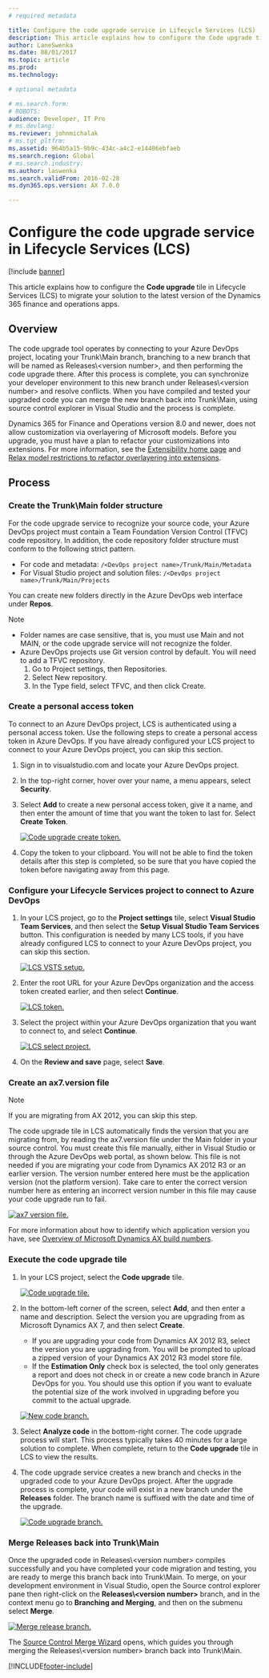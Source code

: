 ```yaml
---
# required metadata

title: Configure the code upgrade service in Lifecycle Services (LCS)
description: This article explains how to configure the Code upgrade tile to migrate your solution to the latest version of the finance and operations apps.
author: LaneSwenka
ms.date: 08/01/2017
ms.topic: article
ms.prod: 
ms.technology: 

# optional metadata

# ms.search.form: 
# ROBOTS: 
audience: Developer, IT Pro
# ms.devlang: 
ms.reviewer: johnmichalak
# ms.tgt_pltfrm: 
ms.assetid: 964b5a15-9b9c-434c-a4c2-e14406ebfaeb
ms.search.region: Global
# ms.search.industry: 
ms.author: laswenka
ms.search.validFrom: 2016-02-28
ms.dyn365.ops.version: AX 7.0.0

---
```


# Configure the code upgrade service in Lifecycle Services (LCS)

[!include [banner](../includes/banner.md)]

This article explains how to configure the <strong>Code upgrade </strong>tile in Lifecycle Services (LCS) to migrate your solution to the latest version of the Dynamics 365 finance and operations apps.

## Overview


The code upgrade tool operates by connecting to your Azure DevOps project, locating your Trunk\\Main branch, branching to a new branch that will be named as Releases\\\<version number\>, and then performing the code upgrade there. After this process is complete, you can synchronize your developer environment to this new branch under Releases\\\<version number\> and resolve conflicts. When you have compiled and tested your upgraded code you can merge the new branch back into Trunk\\Main, using source control explorer in Visual Studio and the process is complete.


Dynamics 365 for Finance and Operations version 8.0 and newer, does not allow customization via overlayering of Microsoft models. Before you upgrade, you must have a plan to refactor your customizations into extensions. For more information, see the [Extensibility home page](../extensibility/extensibility-home-page.md) and [Relax model restrictions to refactor overlayering into extensions](../extensibility/refactoring-over-layering.md).

## Process
### Create the Trunk\\Main folder structure

For the code upgrade service to recognize your source code, your Azure DevOps project must contain a Team Foundation Version Control (TFVC) code repository. In addition, the code repository folder structure must conform to the following strict pattern. 

 - For code and metadata: `/<DevOps project name>/Trunk/Main/Metadata`
 - For Visual Studio project and solution files: `/<DevOps project name>/Trunk/Main/Projects`
 
 You can create new folders directly in the Azure DevOps web interface under **Repos**.
 
 
> [!NOTE]
> - Folder names are case sensitive, that is, you must use Main and not MAIN, or the code upgrade service will not recognize the folder.
> - Azure DevOps projects use Git version control by default. You will need to add a TFVC repository.
>     1. Go to Project settings, then Repositories.
>     2. Select New repository.
>     3. In the Type field, select TFVC, and then click Create.


### Create a personal access token

To connect to an Azure DevOps project, LCS is authenticated using a personal access token. Use the following steps to create a personal access token in Azure DevOps. If you have already configured your LCS project to connect to your Azure DevOps project, you can skip this section.

1. Sign in to visualstudio.com and locate your Azure DevOps project.
2. In the top-right corner, hover over your name, a menu appears, select **Security**.
3. Select **Add** to create a new personal access token, give it a name, and then enter the amount of time that you want the token to last for. Select **Create Token**. 

   [![Code upgrade create token.](./media/codeupgrademaketoken.png)](./media/codeupgrademaketoken.png)

4. Copy the token to your clipboard. You will not be able to find the token details after this step is completed, so be sure that you have copied the token before navigating away from this page.

### Configure your Lifecycle Services project to connect to Azure DevOps

1. In your LCS project, go to the **Project settings** tile, select **Visual Studio Team Services**, and then select the **Setup Visual Studio Team Services** button. This configuration is needed by many LCS tools, if you have already configured LCS to connect to your Azure DevOps project, you can skip this section. 


   [![LCS VSTS setup.](./media/lcs_vsts_setup.png)](./media/lcs_vsts_setup.png)

2. Enter the root URL for your Azure DevOps organization and the access token created earlier, and then select **Continue**.

   [![LCS token.](./media/lcstoken.png)](./media/lcstoken.png)

3. Select the project within your Azure DevOps organization that you want to connect to, and select **Continue**. 
   
   [![LCS select project.](./media/lcs_selectproject.png)](./media/lcs_selectproject.png)

4. On the **Review and save** page, select **Save**.

### Create an ax7.version file

> [!NOTE]
> If you are migrating from AX 2012, you can skip this step.

The code upgrade tile in LCS automatically finds the version that you are migrating from, by reading the ax7.version file under the Main folder in your source control. You must create this file manually, either in Visual Studio or through the Azure DevOps web portal, as shown below. This file is not needed if you are migrating your code from Dynamics AX 2012 R3 or an earlier version. The version number entered here must be the application version (not the platform version). Take care to enter the correct version number here as entering an incorrect version number in this file may cause your code upgrade run to fail.

[![ax7 version file.](./media/ax7_versionfile.png)](./media/ax7_versionfile.png) 

For more information about how to identify which application version you have, see [Overview of Microsoft Dynamics AX build numbers](https://blogs.msdn.microsoft.com/axsupport/2012/03/29/overview-of-microsoft-dynamics-ax-build-numbers/).

### Execute the code upgrade tile

1. In your LCS project, select the **Code upgrade** tile. 

   [![Code upgrade tile.](./media/codeupgradetile.png)](./media/codeupgradetile.png)

2. In the bottom-left corner of the screen, select **Add**, and then enter a name and description. Select the version you are upgrading from as Microsoft Dynamics AX 7, and then select **Create**.
   -   If you are upgrading your code from Dynamics AX 2012 R3, select the version you are upgrading from. You will be prompted to upload a zipped version of your Dynamics AX 2012 R3 model store file.
   -   If the **Estimation Only** check box is selected, the tool only generates a report and does not check in or create a new code branch in Azure DevOps for you. You should use this option if you want to evaluate the potential size of the work involved in upgrading before you commit to the actual upgrade.

   [![New code branch.](./media/codeupgrade_new.png)](./media/codeupgrade_new.png)

3. Select **Analyze code** in the bottom-right corner. The code upgrade process will start. This process typically takes 40 minutes for a large solution to complete. When complete, return to the **Code upgrade** tile in LCS to view the results.
4. The code upgrade service creates a new branch and checks in the upgraded code to your Azure DevOps project. After the upgrade process is complete, your code will exist in a new branch under the **Releases** folder. The branch name is suffixed with the date and time of the upgrade. 

   [![Code upgrade branch.](./media/codeupgradebranch-300x192.png)](./media/codeupgradebranch.png)

### Merge Releases back into Trunk\\Main

Once the upgraded code in Releases\\\<version number\> compiles successfully and you have completed your code migration and testing, you are ready to merge this branch back into Trunk\\Main. To merge, on your development environment in Visual Studio, open the Source control explorer pane then right-click on the **Releases\\\<version number\>** branch, and in the context menu go to **Branching and Merging**, and then on the submenu select **Merge**.

[![Merge release branch.](./media/MergeReleasesBranch.PNG)](./media/MergeReleasesBranch.PNG)

The [Source Control Merge Wizard](https://www.visualstudio.com/docs/tfvc/merge-folders-files#sourcecontrolwizard) opens, which guides you through merging the Releases\\\<version number\> branch back into Trunk\\Main.



[!INCLUDE[footer-include](../../../includes/footer-banner.md)]
